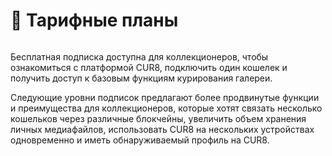 # 🚀 Тарифные планы

<figure><img src="../../.gitbook/assets/Screenshot 2025-03-23 at 10.57.40.png" alt=""><figcaption></figcaption></figure>

Бесплатная подписка доступна для коллекционеров, чтобы ознакомиться с платформой CUR8, подключить один кошелек и получить доступ к базовым функциям курирования галереи.

Следующие уровни подписок предлагают более продвинутые функции и преимущества для коллекционеров, которые хотят связать несколько кошельков через различные блокчейны, увеличить объем хранения личных медиафайлов, использовать CUR8 на нескольких устройствах одновременно и иметь обнаруживаемый профиль на CUR8.